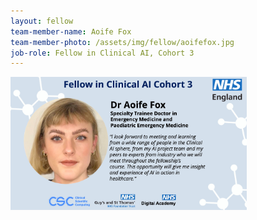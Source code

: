 ```yaml
---
layout: fellow
team-member-name: Aoife Fox
team-member-photo: /assets/img/fellow/aoifefox.jpg
job-role: Fellow in Clinical AI, Cohort 3
---
```

<img src="/assets/img/fellow/card/AFoxquote.jpg" alt="Alt text" style="width:75%;">
